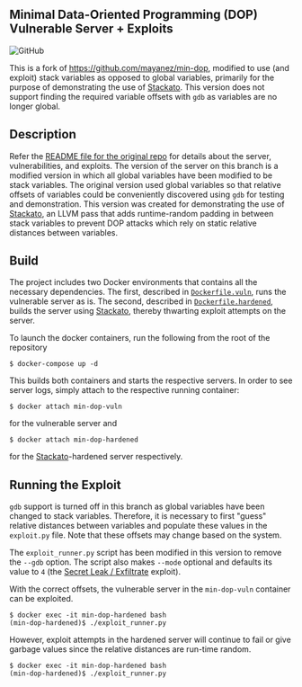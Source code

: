 Minimal Data-Oriented Programming (DOP) Vulnerable Server + Exploits
-------------------------------------------------------------
![GitHub](https://img.shields.io/github/license/mayanez/min-dop)

This is a fork of https://github.com/mayanez/min-dop, modified to use (and exploit) stack variables as opposed to global variables, primarily for the purpose of demonstrating the use of [Stackato](https://github.com/naveen-u/cse-583-project). This version does not support finding the required variable offsets with `gdb` as variables are no longer global.

## Description
Refer the [README file for the original repo](README_ORIGINAL.md) for details about the server, vulnerabilities, and exploits. The version of the server on this branch is a modified version in which all global variables have been modified to be stack variables. The original version used global variables so that relative offsets of variables could be conveniently discovered using `gdb` for testing and demonstration. This version was created for demonstrating the use of [Stackato](https://github.com/naveen-u/cse-583-project), an LLVM pass that adds runtime-random padding in between stack variables to prevent DOP attacks which rely on static relative distances between variables.

## Build
The project includes two Docker environments that contains all the necessary dependencies. The first, described in [`Dockerfile.vuln`](Dockerfile.vuln), runs the vulnerable server as is. The second, described in [`Dockerfile.hardened`](Dockerfile.hardened), builds the server using [Stackato](https://github.com/naveen-u/cse-583-project), thereby thwarting exploit attempts on the server.

To launch the docker containers, run the following from the root of the repository
```console
$ docker-compose up -d
```
This builds both containers and starts the respective servers. In order to see server logs, simply attach to the respective running container:
```console
$ docker attach min-dop-vuln
```
for the vulnerable server and 
```console
$ docker attach min-dop-hardened
```
for the [Stackato](https://github.com/naveen-u/cse-583-project)-hardened server respectively.

## Running the Exploit
`gdb` support is turned off in this branch as global variables have been changed to stack variables. Therefore, it is necessary to first "guess" relative distances between variables and populate these values in the `exploit.py` file. Note that these offsets may change based on the system.

The `exploit_runner.py` script has been modified in this version to remove the `--gdb` option. The script also makes `--mode` optional and defaults its value to `4` (the [Secret Leak / Exfiltrate](README_ORIGINAL.md#secret-leak--exfiltrate) exploit).

With the correct offsets, the vulnerable server in the `min-dop-vuln` container can be exploited. 
```console
$ docker exec -it min-dop-hardened bash
(min-dop-hardened)$ ./exploit_runner.py
```

However, exploit attempts in the hardened server will continue to fail or give garbage values since the relative distances are run-time random.
```console
$ docker exec -it min-dop-hardened bash
(min-dop-hardened)$ ./exploit_runner.py
```